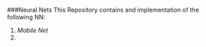 ###Neural Nets
This Repository contains and implementation of the following NN:
1. _Mobile Net_
2.


